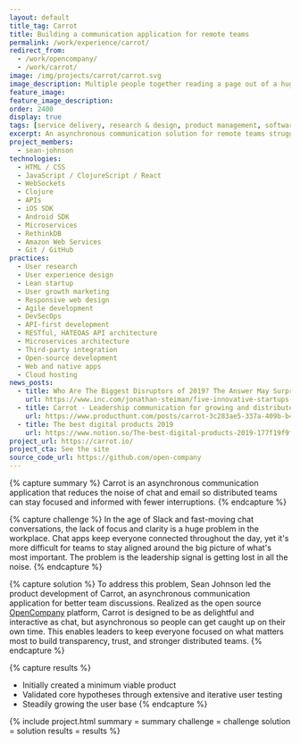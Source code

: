 ```yaml
---
layout: default
title_tag: Carrot
title: Building a communication application for remote teams
permalink: /work/experience/carrot/
redirect_from:
  - /work/opencompany/
  - /work/carrot/
image: /img/projects/carrot/carrot.svg
image_description: Multiple people together reading a page out of a huge newsletter.
feature_image:
feature_image_description:
order: 2400
display: true
tags: [service delivery, research & design, product management, software delivery, apis, sean johnson]
excerpt: An asynchronous communication solution for remote teams struggling to maintain focus on what matters most.
project_members:
  - sean-johnson
technologies:
  - HTML / CSS
  - JavaScript / ClojureScript / React
  - WebSockets
  - Clojure
  - APIs
  - iOS SDK
  - Android SDK
  - Microservices
  - RethinkDB
  - Amazon Web Services
  - Git / GitHub
practices:
  - User research
  - User experience design
  - Lean startup
  - User growth marketing
  - Responsive web design
  - Agile development
  - DevSecOps
  - API-first development
  - RESTful, HATEOAS API architecture
  - Microservices architecture
  - Third-party integration
  - Open-source development
  - Web and native apps
  - Cloud hosting
news_posts:
  - title: Who Are The Biggest Disruptors of 2019? The Answer May Surprise You
    url: https://www.inc.com/jonathan-steiman/five-innovative-startups-to-watch-in-2019.html
  - title: Carrot - Leadership communication for growing and distributed teams
    url: https://www.producthunt.com/posts/carrot-3c283ae5-337a-409b-b48f-72f15dbcc454
  - title: The best digital products 2019
    url: https://www.notion.so/The-best-digital-products-2019-177f19f9f8e448ffa4e605089a071935
project_url: https://carrot.io/
project_cta: See the site
source_code_url: https://github.com/open-company
---
```


{% capture summary %}
Carrot is an asynchronous communication application that reduces the noise of chat and
email so distributed teams can stay focused and informed with fewer interruptions.
{% endcapture %}

{% capture challenge %}
In the age of Slack and fast-moving chat conversations, the lack of focus
and clarity is a huge problem in the workplace. Chat apps keep everyone
connected throughout the day, yet it's more difficult for teams to stay
aligned around the big picture of what's most important. The problem is
the leadership signal is getting lost in all the noise.
{% endcapture %}

{% capture solution %}
To address this problem, Sean Johnson led the product development of Carrot,
an asynchronous communication application for better team discussions.
Realized as the open source [OpenCompany](https://github.com/open-company)
platform, Carrot is designed to be as delightful and interactive as chat, but
asynchronous so people can get caught up on their own time. This enables leaders
to keep everyone focused on what matters most to build transparency, trust, and
stronger distributed teams.
{% endcapture %}

{% capture results %}
- Initially created a minimum viable product
- Validated core hypotheses through extensive and iterative user testing
- Steadily growing the user base
{% endcapture %}

{% include project.html
  summary = summary
  challenge = challenge
  solution = solution
  results = results
%}
